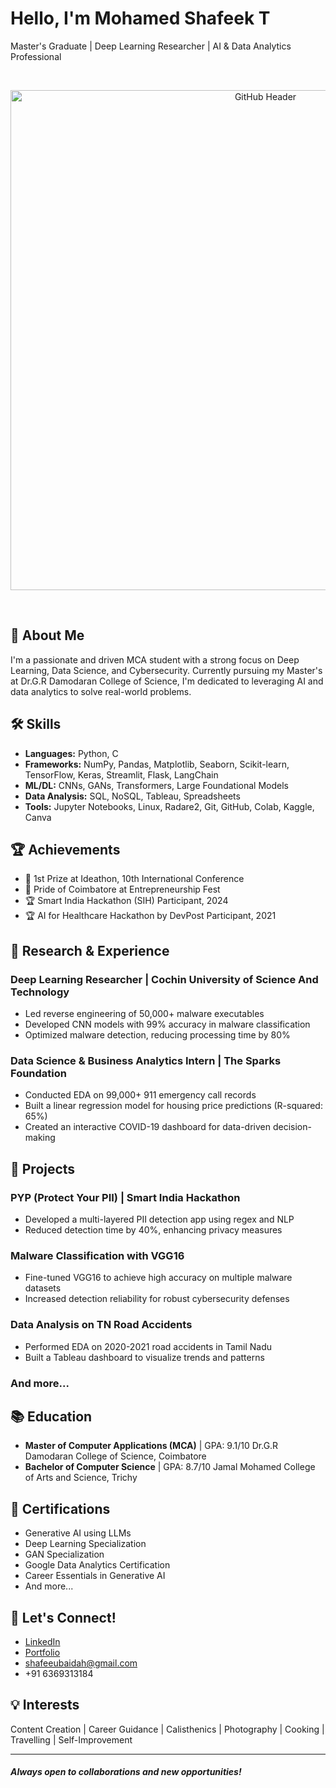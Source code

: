 # Hello, I'm Mohamed Shafeek T

Master's Graduate | Deep Learning Researcher | AI & Data Analytics Professional

<br><p align="center">
  <img src="https://img.freepik.com/premium-photo/coder-developing-animated-html5-canvas-dynamic-digital-content-creation_1166177-13875.jpg?size=626&ext=jpg" alt="GitHub Header" width="800" />
</p><br>

## 🚀 About Me

I'm a passionate and driven MCA student with a strong focus on Deep Learning, Data Science, and Cybersecurity. Currently pursuing my Master's at Dr.G.R Damodaran College of Science, I'm dedicated to leveraging AI and data analytics to solve real-world problems.

## 🛠 Skills

- **Languages:** Python, C
- **Frameworks:** NumPy, Pandas, Matplotlib, Seaborn, Scikit-learn, TensorFlow, Keras, Streamlit, Flask, LangChain
- **ML/DL:** CNNs, GANs, Transformers, Large Foundational Models
- **Data Analysis:** SQL, NoSQL, Tableau, Spreadsheets
- **Tools:** Jupyter Notebooks, Linux, Radare2, Git, GitHub, Colab, Kaggle, Canva

## 🏆 Achievements

- 🥇 1st Prize at Ideathon, 10th International Conference
- 🏅 Pride of Coimbatore at Entrepreneurship Fest
- 🏆 Smart India Hackathon (SIH) Participant, 2024
- 🏆 AI for Healthcare Hackathon by DevPost Participant, 2021

## 🔬 Research & Experience

### Deep Learning Researcher | Cochin University of Science And Technology
- Led reverse engineering of 50,000+ malware executables
- Developed CNN models with 99% accuracy in malware classification
- Optimized malware detection, reducing processing time by 80%

### Data Science & Business Analytics Intern | The Sparks Foundation
- Conducted EDA on 99,000+ 911 emergency call records
- Built a linear regression model for housing price predictions (R-squared: 65%)
- Created an interactive COVID-19 dashboard for data-driven decision-making

## 🚀 Projects

### PYP (Protect Your PII) | Smart India Hackathon
- Developed a multi-layered PII detection app using regex and NLP
- Reduced detection time by 40%, enhancing privacy measures

### Malware Classification with VGG16
- Fine-tuned VGG16 to achieve high accuracy on multiple malware datasets
- Increased detection reliability for robust cybersecurity defenses

### Data Analysis on TN Road Accidents
- Performed EDA on 2020-2021 road accidents in Tamil Nadu
- Built a Tableau dashboard to visualize trends and patterns

### And more...

## 📚 Education

- **Master of Computer Applications (MCA)** | GPA: 9.1/10
  Dr.G.R Damodaran College of Science, Coimbatore
- **Bachelor of Computer Science** | GPA: 8.7/10
  Jamal Mohamed College of Arts and Science, Trichy

## 🌟 Certifications

- Generative AI using LLMs
- Deep Learning Specialization
- GAN Specialization
- Google Data Analytics Certification
- Career Essentials in Generative AI
- And more...

## 🤝 Let's Connect!

- [LinkedIn](https://www.linkedin.com/in/mohamed-shafeek-t-a226981b9/)
- [Portfolio](https://shafee.netlify.app/)
- shafeeubaidah@gmail.com
- +91 6369313184

## 💡 Interests

Content Creation | Career Guidance | Calisthenics | Photography | Cooking | Travelling | Self-Improvement

---

#### _Always open to collaborations and new opportunities!_



